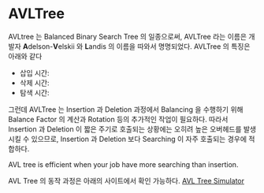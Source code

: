 # AVLTree

AVLtree 는 Balanced Binary Search Tree 의 일종으로써, AVLTree 라는 이름은 개발자 **A**delson-**V**elskii 와 **L**andis 의 이름을 따와서 명명되었다. AVLTree 의 특징은 아래와 같다

- 삽입 시간:
- 삭제 시간:
- 탐색 시간:

그런데 AVLTree 는 Insertion 과 Deletion 과정에서 Balancing 을 수행하기 위해 Balance Factor 의 계산과 Rotation 등의 추가적인 작업이 필요하다. 따라서 Insertion 과 Deletion 이 짧은 주기로 호출되는 상황에는 오히려 높은 오버헤드를 발생시킬 수 있으므로, Insertion 과 Deletion 보다 Searching 이 자주 호출되는 경우에 적합하다.

AVL tree is efficient when your job have more searching than insertion.

AVL Tree 의 동작 과정은 아래의 사이트에서 확인 가능하다.
[AVL Tree Simulator](https://www.cs.usfca.edu/~galles/visualization/AVLtree.html)
